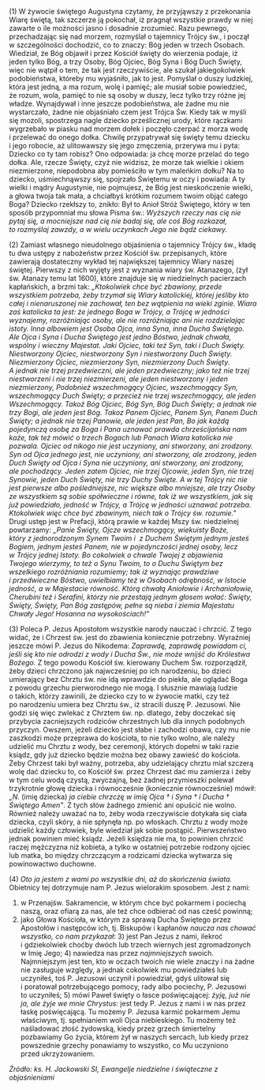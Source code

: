 
\(1\) W żywocie świętego Augustyna czytamy, że przyjąwszy z przekonania
Wiarę świętą, tak szczerze ją pokochał, iż pragnął wszystkie prawdy
w niej zawarte o ile możności jasno i dosadnie zrozumieć. Razu pewnego,
przechadzając się nad morzem, rozmyślał o tajemnicy Trójcy św., i począł
w szczególności dochodzić, co to znaczy: Bóg jeden w trzech Osobach.
Wiedział, że Bóg objawił i przez Kościół święty do wierzenia podaje, iż
jeden tylko Bóg, a trzy Osoby, Bóg Ojciec, Bóg Syna i Bóg Duch Święty,
więc nie wątpił o tem, że tak jest rzeczywiście, ale szukał
jakiegokolwiek podobieństwa, któreby mu wyjaśniło, jak to jest. Pomyślał
o duszy ludzkiej, która jest jedną, a ma rozum, wolę i pamięć;
ale musiał sobie powiedzieć, że rozum, wola, pamięć to nie są osoby
w duszy, lecz tylko trzy różne jej władze. Wynajdywał i inne jeszcze
podobieństwa, ale żadne mu nie wystarczało, żadne nie objaśniało czem
jest Trójca Św. Kiedy tak w myśli się mozoli, spostrzega nagle dziecko
prześlicznej urody, które rączkami wygrzebało w piasku nad morzem dołek
i poczęło czerpać z morza wodę i przelewać do onego dołka. Chwilę
przypatrywał się święty temu dziecku i jego robocie, aż ulitowawszy się
jego zmęczenia, przerywa mu i pyta: Dziecko co ty tam robisz? Ono
odpowiada: ja chcę morze przelać do tego dołka. Ale, rzecze Święty, czyż
nie widzisz, że morze tak wielkie i okiem niezmierzone, niepodobna aby
pomieściło w tym maleńkim dołku? Na to dziecko, uśmiechnąwszy się,
spojrzało Świętemu w oczy i powiada: A ty wielki i mądry Augustynie, nie
pojmujesz, że Bóg jest nieskończenie wielki, a głowa twoja tak mała,
a chciałbyś krótkim rozumem twoim objąć całego Boga? Dziecko rzekłszy
to, znikło: Był to Anioł Stróż Świętego, który w ten sposób przypomniał
mu słowa Pisma św.: *Wyższych rzeczy nas cię nie pytaj się, a mocniejsze
nad cię nie badaj się, ale coś Bóg rozkazał, to rozmyślaj zawzdy,
a w wielu uczynkach Jego nie bądź ciekawy.*

\(2\) Zamiast własnego nieudolnego objaśnienia o tajemnicy Trójcy św.,
kładę tu dwa ustępy z nabożeństw przez Kościół św. przepisanych, które
zawierają dostateczny wykład tej największej tajemnicy Wiary naszej
świętej. Pierwszy z nich wyjęty jest z wyznania wiary św. Atanazego,
(żył św. Atanazy temu lat 1600), które znajduje się w niedzielnych
pacierzach kapłańskich, a brzmi tak: *„Ktokolwiek chce być zbawiony,
przede wszystkiem potrzeba, żeby trzymał się Wiary katolickiej,
której jeśliby kto całej i nienaruszonej nie zachował, ten bez wątpienia
na wieki zginie. Wiara zaś katolicka ta jest: że jednego Boga w Trójcy,
a Trójcę w jedności wyznajemy, rozróżniając osoby, ale nie rozróżniając
ani nie rozdzielając istoty. Inna albowiem jest Osoba Ojca, inna Syna,
inna Ducha Świętego. Ale Ojca i Syna i Ducha Świętego jest jedno Bóstwo,
jednak chwała, wspólny i wieczny Majestat. Jaki Ojciec, taki też Syn,
taki i Duch Święty. Niestworzony Ojciec, niestworzony Syn i niestworzony
Duch Święty. Niezmierzony Ojciec, niezmierzony Syn, niezmierzony Duch
Święty. A jednak nie trzej przedwieczni, ale jeden przedwieczny; jako
też nie trzej niestworzeni i nie trzej niezmierzeni, ale jeden
niestworzony i jeden niezmierzony, Podobnież wszechmogący Ojciec,
wszechmogący Syn, wszechmogący Duch Święty; a przecież nie trzej
wszechmogący, ale jeden Wszechmogący. Takoż Bóg Ojciec, Bóg Syn, Bóg
Duch Święty; a jednak nie trzy Bogi, ale jeden jest Bóg. Takoz Panem
Ojciec, Panem Syn, Panem Duch Święty; a jednak nie trzej Panowie,
ale jeden jest Pan, Bo jak każdą pojedynczą osobę za Boga i Pana uznawać
prawda chrześcijańska nam każe, tak też mówić o trzech Bogach lub Panach
Wiara katolicka nie pozwala. Ojciec od nikogo nie jest uczyniony, ani
stworzony, ani zrodzony. Syn od Ojca jednego jest, nie uczyniony, ani
stworzony, ale zrodzony, jeden Duch Święty od Ojca i Syna nie uczyniony,
ani stworzony, ani zrodzony, ale pochodzący. Jeden zatem Ojciec, nie
trzej Ojcowie, jeden Syn, nie trzej Synowie, jeden Duch Święty, nie trzy
Duchy Święte. A w tej Trójcy nic nie jest pierwsze albo pośledniejsze,
nic większe albo mniejsze, ale trzy Osoby ze wszystkiem są sobie
spółwieczne i równe, tak iż we wszystkiem, jak się już powiedziało,
jedność w Trójcy, a Trójcę w jedności uznawać potrzeba. Ktokolwiek więc
chce być zbawinym, niech tak o Trójcy św. rozumie."*\
Drugi ustęp jest w Prefacji, którą prawie w każdej Mszy św. niedzielnej
powtarzamy: *„Panie Święty, Ojcze wszechmogący, wiekuisty Boże,
który z jednorodzonym Synem Twoim i  z Duchem Świętym jednym jesteś
Bogiem, jednym jesteś Panem, nie w pojedynczości jednej osoby, lecz
w Trójcy jednej Istoty. Bo cokolwiek o chwale Twojej z objawienia
Twojego wierzymy, to też o Synu Twoim, to o Duchu Świętym bez wszelkiego
rozróżniania rozumiemy; tak iż wyznając prawdziwe i przedwieczne Bóstwo,
uwielbiamy też w Osobach odrębność, w Istocie jedność, a w Majestacie
równość. Którą chwałą Aniołowie i Archaniołowie, Cherubini też
i Serafini, którzy nie przestają jednym głosem wołać: Święty, Święty,
Święty, Pan Bóg zastępów, pełne są nieba i ziemia Majestatu Chwały Jego!
Hosanna na wysokościach!"*

\(3\) Poleca P. Jezus Apostołom wszystkie narody nauczać i chrzcić.
Z tego widać, że i Chrzest św. jest do zbawienia koniecznie potrzebny.
Wyraźniej jeszcze mówi P. Jezus do Nikodema: *Zaprawdę, zaprawdę
powiadam ci, jeśli się kto nie odrodzi z wody i Ducha Św., nie może
wnijść do Królestwa Bożego.* Z tego powodu Kościół św. kierowany Duchem
Św. rozporządził, żeby dzieci chrzczono jak najwcześniej po ich
narodzeniu, bo dzieci umierający bez Chrztu św. nie idą wprawdzie
do piekła, ale oglądać Boga z powodu grzechu pierworodnego nie mogą.
I słusznie mawiają ludzie o takich, którzy zawinili, że dziecko czy
to w żywocie matki, czy też po narodzeniu umiera bez Chrztu św., iż
stracili duszę P. Jezusowi. Nie godzi się więc zwlekać z Chrztem św. np.
dlatego, żeby doczekać się przybycia zacniejszych rodziców chrzestnych
lub dla innych podobnych przyczyn. Owszem, jeżeli dziecko jest słabe
i zachodzi obawa, czy mu nie zaszkodzi może przeprawa do kościoła,
to nie tylko wolno, ale należy udzielić mu Chrztu z wody, bez ceremonji,
których dopełni w taki razie ksiądz, gdy już dziecko będzie można bez
obawy zawieść do kościoła. Żeby Chrzest taki był ważny, potrzeba, aby
udzielający chrztu miał szczerą wolę dać dziecku to, co Kościół
św. przez Chrzest dać mu zamierza i żeby w tym celu wodą czystą,
zwyczajną, bez żadnej przymieszki polewał trzykrotnie głowę dziecka
i równocześnie (koniecznie równocześnie) mówił: *„N.* (imię dziecka) *ja
ciebie chrzczę w imię Ojca †* *i Syna †* *i Ducha †* *Świętego Amen"*.
Z tych słów żadnego zmienić ani opuścić nie wolno. Również należy uważać
na to, żeby woda rzeczywiście dotykała się ciała dziecka, czyli skóry,
a nie spłynęła np. po włoskach. Chrztu z wody może udzielić każdy
człowiek, byle wiedział jak sobie postąpić. Pierwszeństwo jednak
powinien mieć ksiądz. Jeżeli księdza nie ma, to powinien chrzcić raczej
mężczyzna niż kobieta, a tylko w ostatniej potrzebie rodzony ojciec lub
matka, bo między chrzczącym a rodzicami dziecka wytwarza się
powinowactwo duchowne.

\(4\) *Oto ja jestem z wami po wszystkie dni, aż do skończenia świata.*
Obietnicy tej dotrzymuje nam P. Jezus wielorakim sposobem. Jest z nami:
1) w Przenajśw. Sakramencie, w którym chce być pokarmem i pociechą
naszą, oraz ofiarą za nas, ale też chce odbierać od nas cześć powinną;
2) jako Głowa Kościoła, w którym za sprawą Ducha Świętego przez
Apostołów i następców ich, tj. Biskupów i kapłanów *naucza nas chować
wszystko, co nam przykazał:* 3) jest Pan Jezus z nami, ilekroć
i gdziekolwiek choćby dwóch lub trzech wiernych jest zgromadzonych
w Imię Jego; 4) nawiedza nas przez *najmniejszych* swoich. Najmniejszym
jest ten, kto w oczach twoich nie wiele znaczy i na żadne nie zasługuje
względy, a jednak cokolwiek mu powiedziałeś lub uczyniłeś, toś
P. Jezusowi uczynił i powiedział, gdyś ulitował się i poratował
potrzebującego pomocy, rady albo pociechy, P. Jezusowi to uczyniłeś; 5)
mówi Paweł święty o łasce poświęcającej: *żyję, już nie ja, ale żyje
we mnie Chrystus*: jest tedy P. Jezus z nami i w nas przez łaskę
poświęcającą. Tu możemy P. Jezusa karmić pokarmem Jemu właściwym,
tj. spełnianiem woli Ojca niebieskiego. Tu możemy też naśladować złość
żydowską, kiedy przez grzech śmiertelny pozbawiamy Go życia, którem żył
w naszych sercach, lub kiedy przez powszednie grzechy ponawiamy
to wszystko, co Mu uczyniono przed ukrzyżowaniem.

*Źródło: ks. H. Jackowski SI, Ewangelje niedzielne i świąteczne z objaśnieniami*
